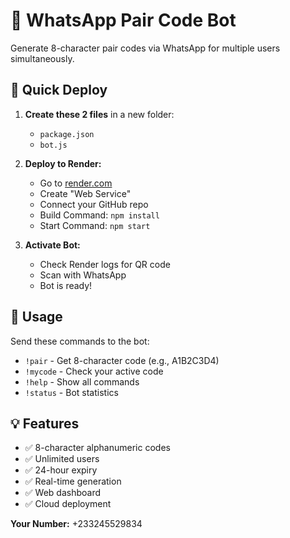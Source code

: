 # 🤖 WhatsApp Pair Code Bot

Generate 8-character pair codes via WhatsApp for multiple users simultaneously.

## 🚀 Quick Deploy

1. **Create these 2 files** in a new folder:
   - `package.json`
   - `bot.js`

2. **Deploy to Render:**
   - Go to [render.com](https://render.com)
   - Create "Web Service"
   - Connect your GitHub repo
   - Build Command: `npm install`
   - Start Command: `npm start`

3. **Activate Bot:**
   - Check Render logs for QR code
   - Scan with WhatsApp
   - Bot is ready!

## 📱 Usage

Send these commands to the bot:

- `!pair` - Get 8-character code (e.g., A1B2C3D4)
- `!mycode` - Check your active code
- `!help` - Show all commands
- `!status` - Bot statistics

## 💡 Features

- ✅ 8-character alphanumeric codes
- ✅ Unlimited users
- ✅ 24-hour expiry
- ✅ Real-time generation
- ✅ Web dashboard
- ✅ Cloud deployment

**Your Number:** +233245529834
